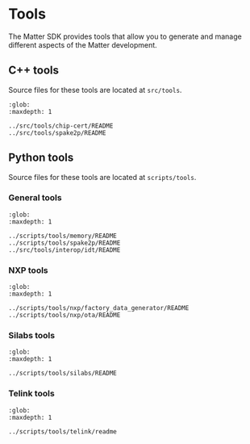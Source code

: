 # Tools

The Matter SDK provides tools that allow you to generate and manage different
aspects of the Matter development.

## C++ tools

Source files for these tools are located at `src/tools`.

```{toctree}
:glob:
:maxdepth: 1

../src/tools/chip-cert/README
../src/tools/spake2p/README

```

## Python tools

Source files for these tools are located at `scripts/tools`.

### General tools

```{toctree}
:glob:
:maxdepth: 1

../scripts/tools/memory/README
../scripts/tools/spake2p/README
../src/tools/interop/idt/README

```

### NXP tools

```{toctree}
:glob:
:maxdepth: 1

../scripts/tools/nxp/factory_data_generator/README
../scripts/tools/nxp/ota/README

```

### Silabs tools

```{toctree}
:glob:
:maxdepth: 1

../scripts/tools/silabs/README

```

### Telink tools

```{toctree}
:glob:
:maxdepth: 1

../scripts/tools/telink/readme

```
